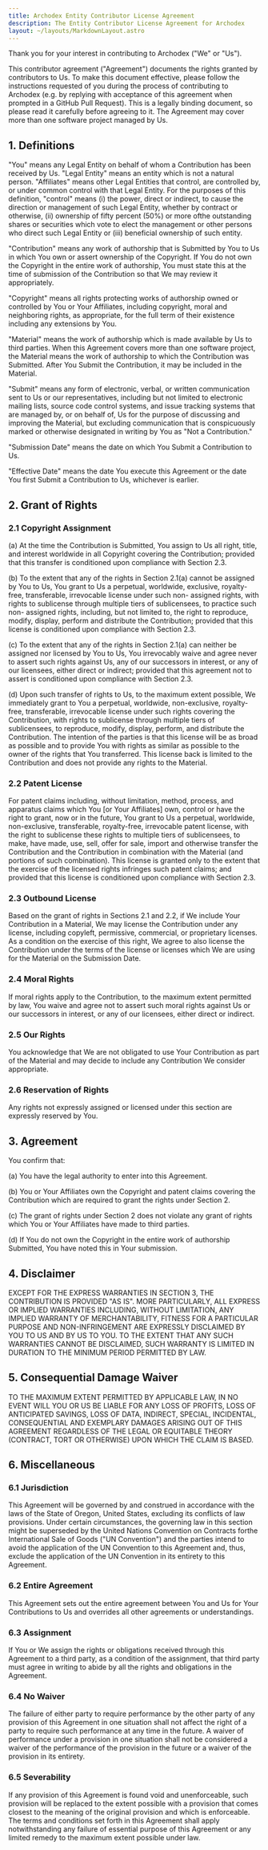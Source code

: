 ```yaml
---
title: Archodex Entity Contributor License Agreement
description: The Entity Contributor License Agreement for Archodex
layout: ~/layouts/MarkdownLayout.astro
---
```


Thank you for your interest in contributing to Archodex ("We" or "Us").

This contributor agreement ("Agreement") documents the rights granted by contributors to Us. To make this document
effective, please follow the instructions requested of you during the process of contributing to Archodex (e.g. by
replying with acceptance of this agreement when prompted in a GitHub Pull Request). This is a legally binding document,
so please read it carefully before agreeing to it. The Agreement may cover more than one software project managed by Us.

## 1. Definitions

"You" means any Legal Entity on behalf of whom a Contribution has been received by Us. "Legal Entity" means an entity
which is not a natural person. "Affiliates" means other Legal Entities that control, are controlled by, or under common
control with that Legal Entity. For the purposes of this definition, "control" means (i) the power, direct or indirect,
to cause the direction or management of such Legal Entity, whether by contract or otherwise, (ii) ownership of fifty
percent (50%) or more ofthe outstanding shares or securities which vote to elect the management or other persons who
direct such Legal Entity or (iii) beneficial ownership of such entity.

"Contribution" means any work of authorship that is Submitted by You to Us in which You own or assert ownership of the
Copyright. If You do not own the Copyright in the entire work of authorship, You must state this at the time of
submission of the Contribution so that We may review it appropriately.

"Copyright" means all rights protecting works of authorship owned or controlled by You or Your Affiliates, including
copyright, moral and neighboring rights, as appropriate, for the full term of their existence including any extensions
by You.

"Material" means the work of authorship which is made available by Us to third parties. When this Agreement covers more
than one software project, the Material means the work of authorship to which the Contribution was Submitted. After You
Submit the Contribution, it may be included in the Material.

"Submit" means any form of electronic, verbal, or written communication sent to Us or our representatives, including but
not limited to electronic mailing lists, source code control systems, and issue tracking systems that are managed by, or
on behalf of, Us for the purpose of discussing and improving the Material, but excluding communication that is
conspicuously marked or otherwise designated in writing by You as "Not a Contribution."

"Submission Date" means the date on which You Submit a Contribution to Us.

"Effective Date" means the date You execute this Agreement or the date You first Submit a Contribution to Us, whichever
is earlier.

## 2. Grant of Rights

### 2.1 Copyright Assignment

(a) At the time the Contribution is Submitted, You assign to Us all right, title, and interest worldwide in all
Copyright covering the Contribution; provided that this transfer is conditioned upon compliance with Section 2.3.

(b) To the extent that any of the rights in Section 2.1(a) cannot be assigned by You to Us, You grant to Us a perpetual,
worldwide, exclusive, royalty-free, transferable, irrevocable license under such non- assigned rights, with rights to
sublicense through multiple tiers of sublicensees, to practice such non- assigned rights, including, but not limited to,
the right to reproduce, modify, display, perform and distribute the Contribution; provided that this license is
conditioned upon compliance with Section 2.3.

(c) To the extent that any of the rights in Section 2.1(a) can neither be assigned nor licensed by You to Us, You
irrevocably waive and agree never to assert such rights against Us, any of our successors in interest, or any of our
licensees, either direct or indirect; provided that this agreement not to assert is conditioned upon compliance with
Section 2.3.

(d) Upon such transfer of rights to Us, to the maximum extent possible, We immediately grant to You a perpetual,
worldwide, non-exclusive, royalty-free, transferable, irrevocable license under such rights covering the Contribution,
with rights to sublicense through multiple tiers of sublicensees, to reproduce, modify, display, perform, and distribute
the Contribution. The intention of the parties is that this license will be as broad as possible and to provide You with
rights as similar as possible to the owner of the rights that You transferred. This license back is limited to the
Contribution and does not provide any rights to the Material.

### 2.2 Patent License

For patent claims including, without limitation, method, process, and apparatus claims which You [or Your Affiliates]
own, control or have the right to grant, now or in the future, You grant to Us a perpetual, worldwide, non-exclusive,
transferable, royalty-free, irrevocable patent license, with the right to sublicense these rights to multiple tiers of
sublicensees, to make, have made, use, sell, offer for sale, import and otherwise transfer the Contribution and the
Contribution in combination with the Material (and portions of such combination). This license is granted only to the
extent that the exercise of the licensed rights infringes such patent claims; and provided that this license is
conditioned upon compliance with Section 2.3.

### 2.3 Outbound License

Based on the grant of rights in Sections 2.1 and 2.2, if We include Your Contribution in a Material, We may license the
Contribution under any license, including copyleft, permissive, commercial, or proprietary licenses. As a condition on
the exercise of this right, We agree to also license the Contribution under the terms of the license or licenses which
We are using for the Material on the Submission Date.

### 2.4 Moral Rights

If moral rights apply to the Contribution, to the maximum extent permitted by law, You waive and agree not to assert
such moral rights against Us or our successors in interest, or any of our licensees, either direct or indirect.

### 2.5 Our Rights

You acknowledge that We are not obligated to use Your Contribution as part of the Material and may decide to include any
Contribution We consider appropriate.

### 2.6 Reservation of Rights

Any rights not expressly assigned or licensed under this section are expressly reserved by You.

## 3. Agreement

You confirm that:

(a) You have the legal authority to enter into this Agreement.

(b) You or Your Affiliates own the Copyright and patent claims covering the Contribution which are required to grant the
rights under Section 2.

(c) The grant of rights under Section 2 does not violate any grant of rights which You or Your Affiliates have made to
third parties.

(d) If You do not own the Copyright in the entire work of authorship Submitted, You have noted this in Your submission.

## 4. Disclaimer

EXCEPT FOR THE EXPRESS WARRANTIES IN SECTION 3, THE CONTRIBUTION IS PROVIDED "AS IS". MORE PARTICULARLY, ALL EXPRESS OR
IMPLIED WARRANTIES INCLUDING, WITHOUT LIMITATION, ANY IMPLIED WARRANTY OF MERCHANTABILITY, FITNESS FOR A PARTICULAR
PURPOSE AND NON-INFRINGEMENT ARE EXPRESSLY DISCLAIMED BY YOU TO US AND BY US TO YOU. TO THE EXTENT THAT ANY SUCH
WARRANTIES CANNOT BE DISCLAIMED, SUCH WARRANTY IS LIMITED IN DURATION TO THE MINIMUM PERIOD PERMITTED BY LAW.

## 5. Consequential Damage Waiver

TO THE MAXIMUM EXTENT PERMITTED BY APPLICABLE LAW, IN NO EVENT WILL YOU OR US BE LIABLE FOR ANY LOSS OF PROFITS, LOSS OF
ANTICIPATED SAVINGS, LOSS OF DATA, INDIRECT, SPECIAL, INCIDENTAL, CONSEQUENTIAL AND EXEMPLARY DAMAGES ARISING OUT OF
THIS AGREEMENT REGARDLESS OF THE LEGAL OR EQUITABLE THEORY (CONTRACT, TORT OR OTHERWISE) UPON WHICH THE CLAIM IS BASED.

## 6. Miscellaneous

### 6.1 Jurisdiction

This Agreement will be governed by and construed in accordance with the laws of the State of Oregon, United States,
excluding its conflicts of law provisions. Under certain circumstances, the governing law in this section might be
superseded by the United Nations Convention on Contracts forthe International Sale of Goods ("UN Convention") and the
parties intend to avoid the application of the UN Convention to this Agreement and, thus, exclude the application of the
UN Convention in its entirety to this Agreement.

### 6.2 Entire Agreement

This Agreement sets out the entire agreement between You and Us for Your Contributions to Us and overrides all other
agreements or understandings.

### 6.3 Assignment

If You or We assign the rights or obligations received through this Agreement to a third party, as a condition of the
assignment, that third party must agree in writing to abide by all the rights and obligations in the Agreement.

### 6.4 No Waiver

The failure of either party to require performance by the other party of any provision of this Agreement in one
situation shall not affect the right of a party to require such performance at any time in the future. A waiver of
performance under a provision in one situation shall not be considered a waiver of the performance of the provision in
the future or a waiver of the provision in its entirety.

### 6.5 Severability

If any provision of this Agreement is found void and unenforceable, such provision will be replaced to the extent
possible with a provision that comes closest to the meaning of the original provision and which is enforceable. The
terms and conditions set forth in this Agreement shall apply notwithstanding any failure of essential purpose of this
Agreement or any limited remedy to the maximum extent possible under law.
